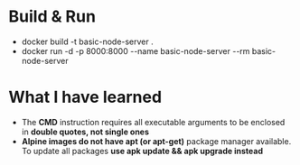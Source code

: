 # Build & Run
* docker build -t basic-node-server .
* docker run -d -p 8000:8000 --name basic-node-server --rm basic-node-server

# What I have learned
* The **CMD** instruction requires all executable arguments to be enclosed in **double quotes, not single ones**
* **Alpine images do not have apt (or apt-get)** package manager available. To update all packages **use apk update && apk upgrade instead**
